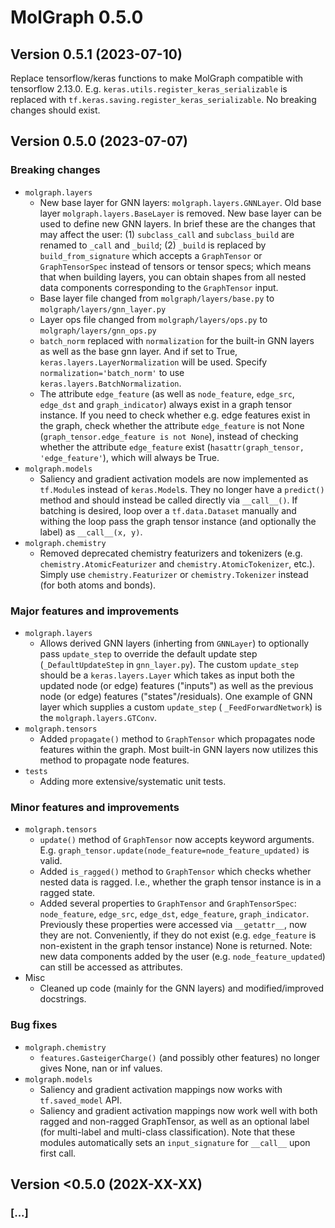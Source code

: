 # MolGraph 0.5.0

## Version 0.5.1 (2023-07-10)

Replace tensorflow/keras functions to make MolGraph compatible with tensorflow 2.13.0. E.g. `keras.utils.register_keras_serializable` is replaced with `tf.keras.saving.register_keras_serializable`. No breaking changes should exist.

## Version 0.5.0 (2023-07-07)

### Breaking changes

- `molgraph.layers`
    - New base layer for GNN layers: `molgraph.layers.GNNLayer`. Old base layer `molgraph.layers.BaseLayer` is removed. New base layer can be used to define new GNN layers. In brief these are the changes that may affect the user: (1) `subclass_call` and `subclass_build` are renamed to `_call` and `_build`; (2) `_build` is replaced by `build_from_signature` which accepts a `GraphTensor` or `GraphTensorSpec` instead of tensors or tensor specs; which means that when building layers, you can obtain shapes from all nested data components corresponding to the `GraphTensor` input.
    - Base layer file changed from `molgraph/layers/base.py` to `molgraph/layers/gnn_layer.py`
    - Layer ops file changed from `molgraph/layers/ops.py` to `molgraph/layers/gnn_ops.py`
    - `batch_norm` replaced with `normalization` for the built-in GNN layers as well as the base gnn layer. And if set to True, `keras.layers.LayerNormalization` will be used. Specify `normalization='batch_norm'` to use `keras.layers.BatchNormalization`.
    - The attribute `edge_feature` (as well as `node_feature`, `edge_src`, `edge_dst` and `graph_indicator`) always exist in a graph tensor instance. If you need to check whether e.g. edge features exist in the graph, check whether the attribute `edge_feature` is not None (`graph_tensor.edge_feature is not None`), instead of checking whether the attribute `edge_feature` exist (`hasattr(graph_tensor, 'edge_feature'`), which will always be True.
- `molgraph.models`
    - Saliency and gradient activation models are now implemented as `tf.Module`s instead of `keras.Model`s. They no longer have a `predict()` method and should instead be called directly via `__call__()`. If batching is desired, loop over a `tf.data.Dataset` manually and withing the loop pass the graph tensor instance (and optionally the label) as `__call__(x, y)`.
- `molgraph.chemistry`
    - Removed deprecated chemistry featurizers and tokenizers (e.g. `chemistry.AtomicFeaturizer` and `chemistry.AtomicTokenizer`, etc.). Simply use `chemistry.Featurizer` or `chemistry.Tokenizer` instead (for both atoms and bonds).

### Major features and improvements

- `molgraph.layers`
    - Allows derived GNN layers (inherting from `GNNLayer`) to optionally pass `update_step` to override the default update step (`_DefaultUpdateStep` in `gnn_layer.py`). The custom `update_step` should be a `keras.layers.Layer` which takes as input both the updated node (or edge) features ("inputs") as well as the previous node (or edge) features ("states"/residuals). One example of GNN layer which supplies a custom `update_step` ( `_FeedForwardNetwork`) is the `molgraph.layers.GTConv`.
- `molgraph.tensors`
    - Added `propagate()` method to `GraphTensor` which propagates node features within the graph. Most built-in GNN layers now utilizes this method to propagate node features.
- `tests`
    - Adding more extensive/systematic unit tests.

### Minor features and improvements

- `molgraph.tensors`
    - `update()` method of `GraphTensor` now accepts keyword arguments. E.g. `graph_tensor.update(node_feature=node_feature_updated)` is valid.
    - Added `is_ragged()` method to `GraphTensor` which checks whether nested data is ragged. I.e., whether the graph tensor instance is in a ragged state.
    - Added several properties to `GraphTensor` and `GraphTensorSpec`: `node_feature`, `edge_src`, `edge_dst`, `edge_feature`, `graph_indicator`. Previously these properties were accessed via `__getattr__`, now they are not. Conveniently, if they do not exist (e.g. `edge_feature` is non-existent in the graph tensor instance) None is returned. Note: new data components added by the user (e.g. `node_feature_updated`) can still be accessed as attributes.
- Misc
    - Cleaned up code (mainly for the GNN layers) and modified/improved docstrings.

### Bug fixes

- `molgraph.chemistry`
    - `features.GasteigerCharge()` (and possibly other features) no longer gives None, nan or inf values. 
- `molgraph.models`
    - Saliency and gradient activation mappings now works with `tf.saved_model` API.
    - Saliency and gradient activation mappings now work well with both ragged and non-ragged GraphTensor, as well as an optional label (for multi-label and multi-class classification). Note that these modules automatically sets an `input_signature` for `__call__` upon first call. 

## Version <0.5.0 (202X-XX-XX)
### \[...\]



